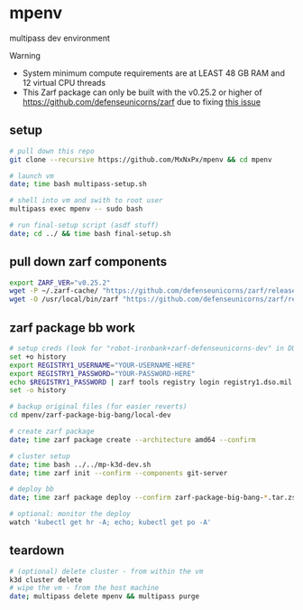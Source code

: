 # mpenv
multipass dev environment

>[!WARNING]
>
> - System minimum compute requirements are at LEAST 48 GB RAM and 12 virtual CPU threads
> - This Zarf package can only be built with the v0.25.2 or higher of https://github.com/defenseunicorns/zarf due to fixing [this issue](https://github.com/defenseunicorns/zarf/pull/1477)

## setup

```sh
# pull down this repo
git clone --recursive https://github.com/MxNxPx/mpenv && cd mpenv

# launch vm
date; time bash multipass-setup.sh

# shell into vm and swith to root user
multipass exec mpenv -- sudo bash

# run final-setup script (asdf stuff)
date; cd ../ && time bash final-setup.sh
```

## pull down zarf components
```sh
export ZARF_VER="v0.25.2"
wget -P ~/.zarf-cache/ "https://github.com/defenseunicorns/zarf/releases/download/${ZARF_VER}/zarf-init-amd64-${ZARF_VER}.tar.zst"
wget -O /usr/local/bin/zarf "https://github.com/defenseunicorns/zarf/releases/download/${ZARF_VER}/zarf_${ZARF_VER}_Linux_amd64" && chmod 755 /usr/local/bin/zarf
```

## zarf package bb work
```sh
# setup creds (look for "robot-ironbank+zarf-defenseunicorns-dev" in DU #zarf channel)
set +o history
export REGISTRY1_USERNAME="YOUR-USERNAME-HERE"
export REGISTRY1_PASSWORD="YOUR-PASSWORD-HERE"
echo $REGISTRY1_PASSWORD | zarf tools registry login registry1.dso.mil --username $REGISTRY1_USERNAME --password-stdin
set -o history

# backup original files (for easier reverts)
cd mpenv/zarf-package-big-bang/local-dev

# create zarf package
date; time zarf package create --architecture amd64 --confirm

# cluster setup
date; time bash ../../mp-k3d-dev.sh
date; time zarf init --confirm --components git-server

# deploy bb
date; time zarf package deploy --confirm zarf-package-big-bang-*.tar.zst

# optional: monitor the deploy
watch 'kubectl get hr -A; echo; kubectl get po -A'
```

## teardown

```sh
# (optional) delete cluster - from within the vm
k3d cluster delete
# wipe the vm - from the host machine
date; multipass delete mpenv && multipass purge
```

